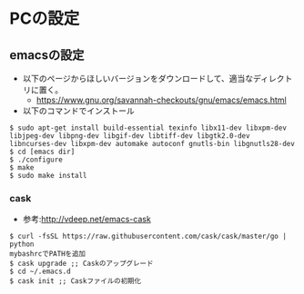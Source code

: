 # PCの設定

## emacsの設定
* 以下のページからほしいバージョンをダウンロードして、適当なディレクトリに置く。
  * https://www.gnu.org/savannah-checkouts/gnu/emacs/emacs.html
* 以下のコマンドでインストール
```
$ sudo apt-get install build-essential texinfo libx11-dev libxpm-dev libjpeg-dev libpng-dev libgif-dev libtiff-dev libgtk2.0-dev libncurses-dev libxpm-dev automake autoconf gnutls-bin libgnutls28-dev
$ cd [emacs dir]
$ ./configure
$ make
$ sudo make install
```

### cask
* 参考:http://vdeep.net/emacs-cask

```
$ curl -fsSL https://raw.githubusercontent.com/cask/cask/master/go | python
mybashrcでPATHを追加
$ cask upgrade ;; Caskのアップグレード
$ cd ~/.emacs.d
$ cask init ;; Caskファイルの初期化
```



